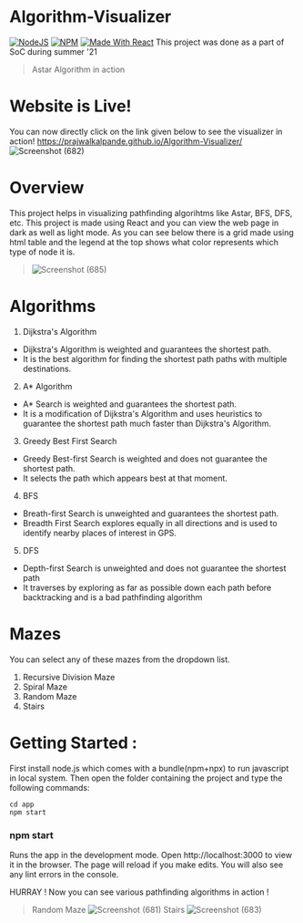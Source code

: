 # Algorithm-Visualizer
 [![NodeJS](https://img.shields.io/badge/node-12.14.1-important)](https://img.shields.io/badge/node-12.14.1-important)
 [![NPM](https://img.shields.io/badge/npm-6.13.7-blueviolet)](https://img.shields.io/badge/npm-6.13.7-blueviolet)
 [![Made With React](https://img.shields.io/badge/made%20with-react-61DAFB)](https://img.shields.io/badge/npm-6.13.7-blueviolet) 
 This project was done as a part of SoC during summer '21
>Astar Algorithm in action
 # Website is Live!
 You can now directly click on the link given below to see the visualizer in action!
 <https://prajwalkalpande.github.io/Algorithm-Visualizer/>
![Screenshot (682)](https://user-images.githubusercontent.com/73771871/127780906-1d463d31-77a7-4497-9219-2cc532ed20e4.png)



# Overview 
This project helps in visualizing pathfinding algorihtms like Astar, BFS, DFS, etc. This project is made using React and you can view the web page in dark as well as light mode. As you can see below there is a grid made using html table and the legend at the top shows what color represents which type of node it is.
>![Screenshot (685)](https://user-images.githubusercontent.com/73771871/127781087-a9ceaeea-9ea5-4e7f-9abd-d2945fd3bcb8.png)
# Algorithms 
1. Dijkstra's Algorithm 
- Dijkstra's Algorithm is weighted and guarantees the shortest path.
- It is the best algorithm for finding the shortest path paths with multiple destinations.
2. A* Algorithm 
- A* Search is weighted and guarantees the shortest path.
- It is a modification of Dijkstra's Algorithm and uses heuristics to guarantee the shortest path much faster than Dijkstra's Algorithm.
3. Greedy Best First Search 
- Greedy Best-first Search is weighted and does not guarantee the shortest path.
- It selects the path which appears best at that moment. 
4. BFS 
- Breath-first Search is unweighted and guarantees the shortest path.
- Breadth First Search explores equally in all directions and is used to identify nearby places of interest in GPS.
5. DFS
- Depth-first Search is unweighted and does not guarantee the shortest path
- It traverses by exploring as far as possible down each path before backtracking and is a bad pathfinding algorithm
# Mazes
You can select any of these mazes from the dropdown list.
1. Recursive Division Maze
2. Spiral Maze
3. Random Maze
4. Stairs
# Getting Started :
First install node.js which comes with a bundle(npm+npx) to run javascript in local system.
Then open the folder containing the project and type the following commands: 

```
cd app
npm start
```

### npm start
Runs the app in the development mode.
Open http://localhost:3000 to view it in the browser.
The page will reload if you make edits.
You will also see any lint errors in the console.

HURRAY ! Now you can see various pathfinding algorithms in action !
> Random Maze
![Screenshot (681)](https://user-images.githubusercontent.com/73771871/127781560-41a55076-78a3-44ee-9cbb-2d7c833347e0.png)
> Stairs
![Screenshot (683)](https://user-images.githubusercontent.com/73771871/127781578-38f95095-5995-4d75-ac13-0a0889ef7056.png)

